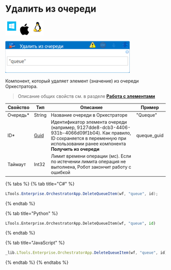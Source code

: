 # Удалить из очереди

![](<../../../../.gitbook/assets/image (100) (1) (1) (1) (1) (1) (1) (1) (1) (8).png>)

![](<../../../../.gitbook/assets/удалить из очереди.png>)

Компонент, который удаляет элемент (значение) из очереди Оркестратора.

> Описание общих свойств см. в разделе [**Работа с элементами**](https://docs.primo-rpa.ru/primo-rpa/primo-studio/process/elements)

| Свойство  | Тип                                                                          | Описание                                                                                                                                                                             | Пример       |
| --------- | ---------------------------------------------------------------------------- | ------------------------------------------------------------------------------------------------------------------------------------------------------------------------------------ | ------------ |
| Очередь\* | String                                                                       | Название очереди в Оркестраторе                                                                                                                                                      | "Queque"     |
| ID\*      | [Guid](https://docs.microsoft.com/ru-ru/dotnet/api/system.guid?view=net-6.0) | Идентификатор элемента очереди (например, 9127dde8-dcb3-4406-931b-4066d09f1b04). Как правило, ID сохраняется в переменную при использовании ранее компонента **Получить из очереди** | queque\_guid |
| Таймаут   | Int32                                                                        | Лимит времени операции (мс). Если по истечении лимита операция не выполнена, Робот закончит работу с ошибкой                                                                         |              |

{% tabs %}
{% tab title="C#" %}
```csharp
LTools.Enterprise.OrchestratorApp.DeleteQueueItem(wf, "queue", id);
```
{% endtab %}

{% tab title="Python" %}
```python
LTools.Enterprise.OrchestratorApp.DeleteQueueItem(wf, "queue", id)
```
{% endtab %}

{% tab title="JavaScript" %}
```javascript
_lib.LTools.Enterprise.OrchestratorApp.DeleteQueueItem(wf, "queue", id);
```
{% endtab %}
{% endtabs %}
